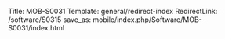 Title: MOB-S0031
Template: general/redirect-index
RedirectLink: /software/S0315
save_as: mobile/index.php/Software/MOB-S0031/index.html